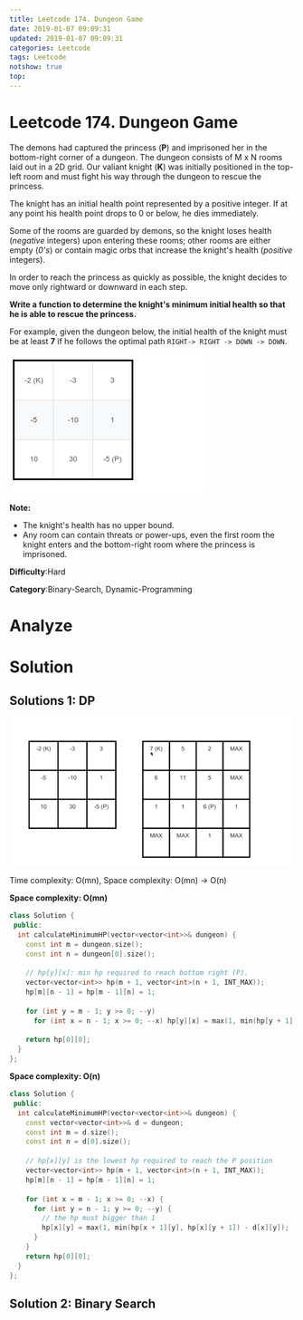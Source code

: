 ```yaml
---
title: Leetcode 174. Dungeon Game
date: 2019-01-07 09:09:31
updated: 2019-01-07 09:09:31
categories: Leetcode
tags: Leetcode
notshow: true
top:
---
```


# Leetcode 174. Dungeon Game

The demons had captured the princess (**P**) and imprisoned her in the bottom-right corner of a dungeon. The dungeon consists of M x N rooms laid out in a 2D grid. Our valiant knight (**K**) was initially positioned in the top-left room and must fight his way through the dungeon to rescue the princess.

The knight has an initial health point represented by a positive integer. If at any point his health point drops to 0 or below, he dies immediately.

Some of the rooms are guarded by demons, so the knight loses health (_negative_  integers) upon entering these rooms; other rooms are either empty (_0's_) or contain magic orbs that increase the knight's health (_positive_  integers).

In order to reach the princess as quickly as possible, the knight decides to move only rightward or downward in each step.

**Write a function to determine the knight's minimum initial health so that he is able to rescue the princess.**

For example, given the dungeon below, the initial health of the knight must be at least  **7**  if he follows the optimal path  `RIGHT-> RIGHT -> DOWN -> DOWN`.

![](/images/in-post/2019-01-07-Leetcode-174-Dungeon-Game/2019-01-07-16-27-50.png)

**Note:**

- The knight's health has no upper bound.
- Any room can contain threats or power-ups, even the first room the knight enters and the bottom-right room where the princess is imprisoned.

**Difficulty**:Hard

**Category**:Binary-Search, Dynamic-Programming

<!-- more -->

# Analyze

# Solution

## Solutions 1: DP

![](/images/in-post/2019-01-07-Leetcode-174-Dungeon-Game/2019-01-07-17-07-20.png)

Time complexity: O(mn), Space complexity: O(mn) -> O(n)

**Space complexity: O(mn)**
  
```cpp
class Solution {
 public:
  int calculateMinimumHP(vector<vector<int>>& dungeon) {
    const int m = dungeon.size();
    const int n = dungeon[0].size();

    // hp[y][x]: min hp required to reach bottom right (P).
    vector<vector<int>> hp(m + 1, vector<int>(n + 1, INT_MAX));
    hp[m][n - 1] = hp[m - 1][n] = 1;

    for (int y = m - 1; y >= 0; --y)
      for (int x = n - 1; x >= 0; --x) hp[y][x] = max(1, min(hp[y + 1][x], hp[y][x + 1]) - dungeon[y][x]);

    return hp[0][0];
  }
};
```

**Space complexity: O(n)**

```cpp
class Solution {
 public:
  int calculateMinimumHP(vector<vector<int>>& dungeon) {
    const vector<vector<int>>& d = dungeon;
    const int m = d.size();
    const int n = d[0].size();

    // hp[x][y] is the lowest hp required to reach the P position
    vector<vector<int>> hp(m + 1, vector<int>(n + 1, INT_MAX));
    hp[m][n - 1] = hp[m - 1][n] = 1;

    for (int x = m - 1; x >= 0; --x) {
      for (int y = n - 1; y >= 0; --y) {
        // the hp must bigger than 1
        hp[x][y] = max(1, min(hp[x + 1][y], hp[x][y + 1]) - d[x][y]);
      }
    }
    return hp[0][0];
  }
};
```

## Solution 2: Binary Search